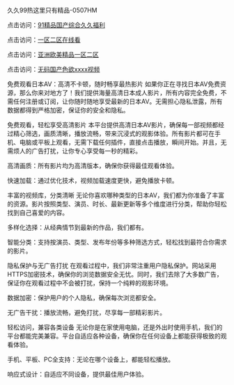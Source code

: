 
久久99热这里只有精品-0507HM


点击访问：<a href="https://bered.pages.dev/">91精品国产综合久久福利</a>

点击访问：<a href="https://rtj-3zo.pages.dev/">一区二区在线看</a>

点击访问：<a href="https://vassv.pages.dev/">亚洲欧美精品一区二区</a>

点击访问：<a href="https://https://vassv.pages.dev/">无码国产色欲xxxx视频</a>

免费观看日本AV：高清不卡顿，随时畅享最热影片
如果你正在寻找日本AV免费资源，那么你来对地方了！我们提供海量高清日本成人影片，所有内容完全免费，不需任何注册或订阅，让你随时随地享受最新的日本AV。无需担心隐私泄露，所有数据都得到严格加密，保证你的安全和隐私。

免费观看，轻松享受高清影片
本平台提供高清日本AV影片，确保每一部视频都经过精心筛选，画质清晰，播放流畅，带来沉浸式的观影体验。所有影片都可在手机、电脑或平板上观看，无需下载任何插件，直接点击播放，瞬间开始。并且，无需烦人的广告打扰，让你专心享受每一秒的精彩。

高清画质：所有影片均为高清版本，确保你获得最佳观看体验。

快速加载：通过优化技术，视频加载速度更快，避免播放卡顿。

丰富的视频库，分类清晰
无论你喜欢哪种类型的日本AV，我们都为你准备了丰富的资源。影片按照类型、演员、时长、最新更新等多个维度进行分类，帮助你轻松找到自己喜爱的内容。

多样化选择：从经典情节到最新的作品，我们都有。

智能分类：支持按演员、类型、发布年份等多种筛选方式，轻松找到最符合你需求的影片。

隐私保护与无广告打扰
在观看过程中，我们非常注重用户隐私保护。网站采用HTTPS加密技术，确保你的浏览数据安全无忧。同时，我们去除了大多数广告，保证你在观看过程中不会被打扰，保持一个纯粹的观影环境。

数据加密：保护用户的个人隐私，确保每次浏览都安全。

无广告干扰：播放流畅，避免打扰，尽享每一部精彩影片。

轻松访问，兼容各类设备
无论你是在家使用电脑，还是外出时使用手机，我们的平台都能完美兼容。平台自适应各种设备，确保你在任何设备上都能获得极致的观看体验。

手机、平板、PC全支持：无论在哪个设备上，都能轻松播放。

响应式设计：自适应不同设备，提供最佳用户体验。


<span style="display:none;">[Canonical link](https://github.com/su4569/12316 ）</span>
